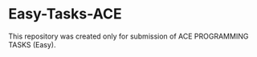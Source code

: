 # Easy-Tasks-ACE
This repository was created only for submission of ACE PROGRAMMING TASKS (Easy).
<br>
